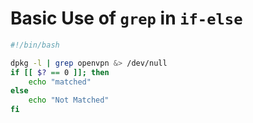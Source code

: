 # Basic Use of `grep` in `if-else`

```bash
#!/bin/bash

dpkg -l | grep openvpn &> /dev/null
if [[ $? == 0 ]]; then
    echo "matched"
else
    echo "Not Matched"
fi
```

